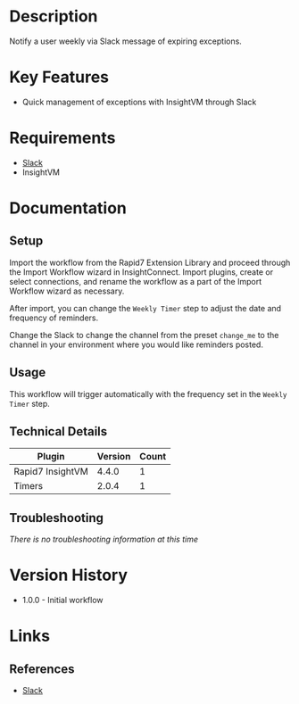 # Description

Notify a user weekly via Slack message of expiring exceptions.

# Key Features

* Quick management of exceptions with InsightVM through Slack

# Requirements

* [Slack](https://insightconnect.help.rapid7.com/docs/configure-slack-for-chatops)
* InsightVM

# Documentation

## Setup

Import the workflow from the Rapid7 Extension Library and proceed through the Import Workflow wizard in InsightConnect. Import plugins, create or select connections, and rename the workflow as a part of the Import Workflow wizard as necessary.

After import, you can change the `Weekly Timer` step to adjust the date and frequency of reminders. 

Change the Slack to change the channel from the preset `change_me` to the channel in your environment where you would like reminders posted.

## Usage

This workflow will trigger automatically with the frequency set in the `Weekly Timer` step.

## Technical Details


|Plugin|Version|Count|
|----|----|--------|
|Rapid7 InsightVM|4.4.0|1|
|Timers|2.0.4|1|

## Troubleshooting

_There is no troubleshooting information at this time_

# Version History

* 1.0.0 - Initial workflow

# Links

## References

* [Slack](https://slack.com/)
